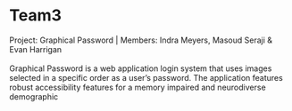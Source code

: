# Team3
Project: Graphical Password | Members: Indra Meyers, Masoud Seraji & Evan Harrigan
<br><br>
Graphical Password is a web application login system that uses images selected in a specific order as a user’s password. The application features robust accessibility features for a memory impaired and neurodiverse demographic
